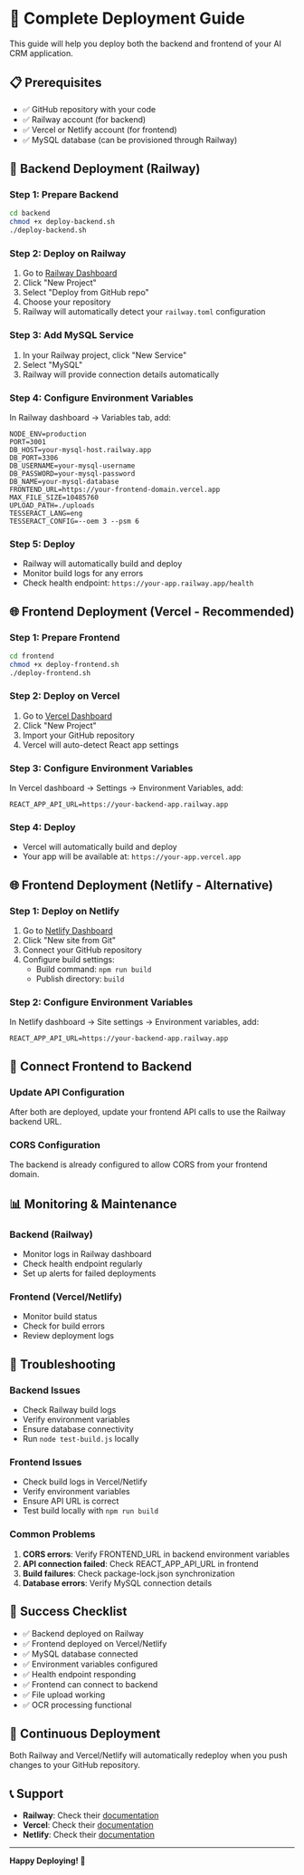 # 🚀 Complete Deployment Guide

This guide will help you deploy both the backend and frontend of your AI CRM application.

## 📋 **Prerequisites**

- ✅ GitHub repository with your code
- ✅ Railway account (for backend)
- ✅ Vercel or Netlify account (for frontend)
- ✅ MySQL database (can be provisioned through Railway)

## 🔧 **Backend Deployment (Railway)**

### Step 1: Prepare Backend
```bash
cd backend
chmod +x deploy-backend.sh
./deploy-backend.sh
```

### Step 2: Deploy on Railway
1. Go to [Railway Dashboard](https://railway.app/dashboard)
2. Click "New Project"
3. Select "Deploy from GitHub repo"
4. Choose your repository
5. Railway will automatically detect your `railway.toml` configuration

### Step 3: Add MySQL Service
1. In your Railway project, click "New Service"
2. Select "MySQL"
3. Railway will provide connection details automatically

### Step 4: Configure Environment Variables
In Railway dashboard → Variables tab, add:
```
NODE_ENV=production
PORT=3001
DB_HOST=your-mysql-host.railway.app
DB_PORT=3306
DB_USERNAME=your-mysql-username
DB_PASSWORD=your-mysql-password
DB_NAME=your-mysql-database
FRONTEND_URL=https://your-frontend-domain.vercel.app
MAX_FILE_SIZE=10485760
UPLOAD_PATH=./uploads
TESSERACT_LANG=eng
TESSERACT_CONFIG=--oem 3 --psm 6
```

### Step 5: Deploy
- Railway will automatically build and deploy
- Monitor build logs for any errors
- Check health endpoint: `https://your-app.railway.app/health`

## 🌐 **Frontend Deployment (Vercel - Recommended)**

### Step 1: Prepare Frontend
```bash
cd frontend
chmod +x deploy-frontend.sh
./deploy-frontend.sh
```

### Step 2: Deploy on Vercel
1. Go to [Vercel Dashboard](https://vercel.com/dashboard)
2. Click "New Project"
3. Import your GitHub repository
4. Vercel will auto-detect React app settings

### Step 3: Configure Environment Variables
In Vercel dashboard → Settings → Environment Variables, add:
```
REACT_APP_API_URL=https://your-backend-app.railway.app
```

### Step 4: Deploy
- Vercel will automatically build and deploy
- Your app will be available at: `https://your-app.vercel.app`

## 🌐 **Frontend Deployment (Netlify - Alternative)**

### Step 1: Deploy on Netlify
1. Go to [Netlify Dashboard](https://netlify.com/dashboard)
2. Click "New site from Git"
3. Connect your GitHub repository
4. Configure build settings:
   - Build command: `npm run build`
   - Publish directory: `build`

### Step 2: Configure Environment Variables
In Netlify dashboard → Site settings → Environment variables, add:
```
REACT_APP_API_URL=https://your-backend-app.railway.app
```

## 🔗 **Connect Frontend to Backend**

### Update API Configuration
After both are deployed, update your frontend API calls to use the Railway backend URL.

### CORS Configuration
The backend is already configured to allow CORS from your frontend domain.

## 📊 **Monitoring & Maintenance**

### Backend (Railway)
- Monitor logs in Railway dashboard
- Check health endpoint regularly
- Set up alerts for failed deployments

### Frontend (Vercel/Netlify)
- Monitor build status
- Check for build errors
- Review deployment logs

## 🚨 **Troubleshooting**

### Backend Issues
- Check Railway build logs
- Verify environment variables
- Ensure database connectivity
- Run `node test-build.js` locally

### Frontend Issues
- Check build logs in Vercel/Netlify
- Verify environment variables
- Ensure API URL is correct
- Test build locally with `npm run build`

### Common Problems
1. **CORS errors**: Verify FRONTEND_URL in backend environment variables
2. **API connection failed**: Check REACT_APP_API_URL in frontend
3. **Build failures**: Check package-lock.json synchronization
4. **Database errors**: Verify MySQL connection details

## 🎯 **Success Checklist**

- ✅ Backend deployed on Railway
- ✅ Frontend deployed on Vercel/Netlify
- ✅ MySQL database connected
- ✅ Environment variables configured
- ✅ Health endpoint responding
- ✅ Frontend can connect to backend
- ✅ File upload working
- ✅ OCR processing functional

## 🔄 **Continuous Deployment**

Both Railway and Vercel/Netlify will automatically redeploy when you push changes to your GitHub repository.

## 📞 **Support**

- **Railway**: Check their [documentation](https://docs.railway.app/)
- **Vercel**: Check their [documentation](https://vercel.com/docs)
- **Netlify**: Check their [documentation](https://docs.netlify.com/)

---

**Happy Deploying! 🚀**
